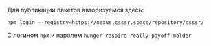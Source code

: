 Для публикации пакетов авторизуемся здесь:

```
npm login --registry=https://nexus.csssr.space/repository/csssr/
```

С логином `npm` и паролем `hunger-respire-really-payoff-molder`
